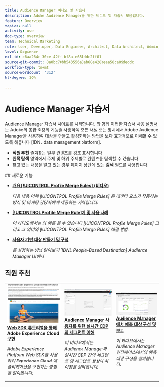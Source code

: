 ```yaml
---
title: Audience Manager 비디오 및 자습서
description: Adobe Audience Manager을 위한 비디오 및 자습서 모음입니다.
feature: Overview
topics: null
activity: use
doc-type: overview
team: Technical Marketing
role: User, Developer, Data Engineer, Architect, Data Architect, Admin, Leader
level: Beginner
exl-id: c6aa264c-30ce-42ff-bf8a-e651ddc2ff01
source-git-commit: 8a0bc70bb543556a0ab68e428beaa58ca09deddc
workflow-type: tm+mt
source-wordcount: '312'
ht-degree: 16%

---
```


# Audience Manager 자습서

Audience Manager 자습서 사이트를 시작합니다. 와 함께 이러한 자습서 사용 [설명서](https://experienceleague.adobe.com/docs/audience-manager/user-guide/aam-home.html) 는 Adobe의 동급 최강의 기능을 사용하여 모든 채널 또는 장치에서 Adobe Audience Manager을 사용하여 대상을 만들고 활성화하는 방법을 보다 효과적으로 이해할 수 있도록 해줍니다 [!DNL data management platform].

* **직원 추천** 즐겨찾는 일부 컨텐츠를 강조 표시합니다
* **왼쪽 탐색** 영역에서 주제 및 하위 주제별로 컨텐츠를 탐색할 수 있습니다
* 찾고 있는 내용을 알고 있는 경우 페이지 상단에 있는 **검색** 필드를 사용합니다

<div id="whats-new-section">
## 새로운 기능

* **[개요 [!UICONTROL Profile Merge Rules] (비디오)](build-and-manage-audiences/profile-merge/overview-of-profile-merge-rules.md)**

   *다음 내용 이해 [!UICONTROL Profile Merge Rules] 은 데이터 요소가 작동하는 방식 및 마케팅 담당자에게 제공하는 가치입니다.*

* **[[!UICONTROL Profile Merge Rule]예 및 사용 사례](build-and-manage-audiences/profile-merge/profile-merge-rule-examples-and-use-cases.md)**

   *이 비디오에서는 의 예를 볼 수 있습니다 [!UICONTROL Profile Merge Rules] 그리고 그 의미와 [!UICONTROL Profile Merge Rules] 해결 방법.*

* **[사용자 기반 대상 만들기 및 구성](data-activation/people-based-destinations/create-and-configure-people-based-destinations.md)**

   *를 설정하는 방법 알아보기 [!DNL People-Based Destination] Audience Manager UI에서*
</div>

<div id="recs-overview-body-1"></div>
<div id="recs-overview-body-2"></div>
<div id="recs-overview-body-3"></div>
<div id="recs-overview-body-4"></div>
<div id="recs-overview-body-5"></div>
<div id="recs-overview-body-6"></div>

<div id="staff-picks-section">

## 직원 추천

<table>
<tr>
  <td>
    <a href="https://experienceleague.adobe.com/docs/platform-learn/implement-web-sdk/overview.html?lang=ko-KR">
      <img alt="'웹 SDK를 사용하여 Adobe Experience Cloud 구현' 자습서에 대한 축소판 이미지" src="assets/implement-web-sdk.jpg" />
    </a>
    <div>
      <a href="https://experienceleague.adobe.com/docs/platform-learn/implement-web-sdk/overview.html?lang=ko-KR">
    <strong>Web SDK 튜토리얼을 통해 Adobe Experience Cloud 구현</strong>
    </a>
    </div>
    <p>
    <em>Adobe Experience Platform Web SDK를 사용하여 Experience Cloud 애플리케이션을 구현하는 방법을 알아봅니다.</em>
    <p>
  </td>
  <td>
    <a href="https://experienceleague.adobe.com/docs/audience-manager-learn/tutorials/other-integrations/integrating-with-rtcdp/rtcdp-segments-for-aam-users.html">
      <img alt="실시간 CDP에서 세그먼트 이해 자습서에 대한 축소판 이미지" src="assets/331901.jpg" />
    </a>
    <div>
      <a href="https://experienceleague.adobe.com/docs/audience-manager-learn/tutorials/other-integrations/integrating-with-rtcdp/rtcdp-segments-for-aam-users.html">
    <strong>Audience Manager 사용자를 위한 실시간 CDP의 세그먼트 이해</strong>
    </a>
    </div>
    <p>
    <em>이 비디오에서는 Audience Manager과 실시간 CDP 간의 세그먼트 및 세그먼트 생성의 차이점을 살펴봅니다.</em>
    <p>
  </td>
  <td>
    <a href="https://experienceleague.adobe.com/docs/audience-manager-learn/tutorials/build-and-manage-audiences/algorithmic-models/configure-and-report-on-predictive-audiences.html">
      <img alt="'Audience Manager에서 예측 대상 구성 및 보고' 자습서의 축소판 이미지" src="assets/33630.jpg" />
    </a>
    <div>
      <a href="https://experienceleague.adobe.com/docs/audience-manager-learn/tutorials/build-and-manage-audiences/algorithmic-models/configure-and-report-on-predictive-audiences.html">
    <strong>Audience Manager에서 예측 대상 구성 및 보고</strong>
    </a>
    </div>
    <p>
    <em>이 비디오에서는 Audience Manager 인터페이스에서의 예측 대상 구성을 살펴봅니다.</em>
    <p>
  </td>
</tr>
</table>
</div>
